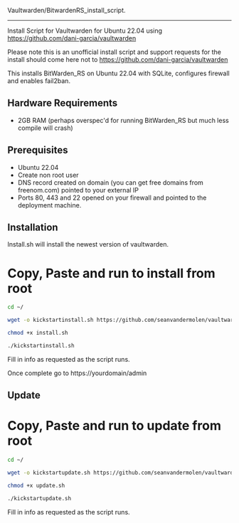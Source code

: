 Vaultwarden/BitwardenRS_install_script. 

-----

Install Script for Vaultwarden for Ubuntu 22.04 using https://github.com/dani-garcia/vaultwarden

Please note this is an unofficial install script and support requests for the install should come here not to https://github.com/dani-garcia/vaultwarden

This installs BitWarden_RS on Ubuntu 22.04 with SQLite, configures firewall and enables fail2ban.

## Hardware Requirements 

- 2GB RAM (perhaps overspec'd for running BitWarden_RS but much less compile will crash)

## Prerequisites 

- Ubuntu 22.04 
- Create non root user
- DNS record created on domain (you can get free domains from freenom.com) pointed to your external IP 
- Ports 80, 443 and 22 opened on your firewall and pointed to the deployment machine.

## Installation

Install.sh will install the newest version of vaultwarden.

# Copy, Paste and run to install from root

```bash
cd ~/

wget -o kickstartinstall.sh https://github.com/seanvandermolen/vaultwarden_install_script/raw/master/kickstartinstall.sh

chmod +x install.sh

./kickstartinstall.sh

```

Fill in info as requested as the script runs.

Once complete go to https://yourdomain/admin

## Update
# Copy, Paste and run to update from root

```bash
cd ~/

wget -o kickstartupdate.sh https://github.com/seanvandermolen/vaultwarden_install_script/raw/master/kickstartupdate.sh

chmod +x update.sh

./kickstartupdate.sh

```

Fill in info as requested as the script runs.


